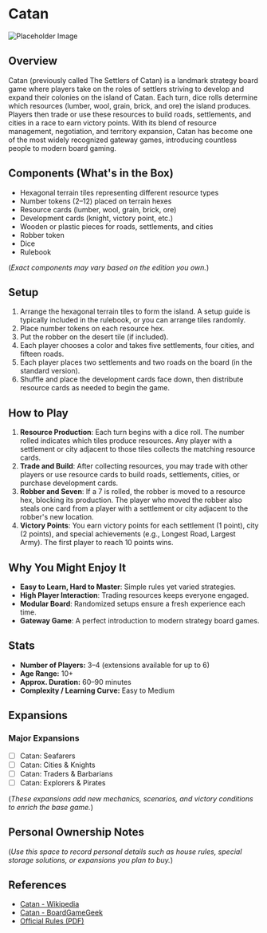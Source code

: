 # Catan

![Placeholder Image](./placeholder.jpg)

## Overview
Catan (previously called The Settlers of Catan) is a landmark strategy board game where players take on the roles of settlers striving to develop and expand their colonies on the island of Catan. Each turn, dice rolls determine which resources (lumber, wool, grain, brick, and ore) the island produces. Players then trade or use these resources to build roads, settlements, and cities in a race to earn victory points. With its blend of resource management, negotiation, and territory expansion, Catan has become one of the most widely recognized gateway games, introducing countless people to modern board gaming.

## Components (What's in the Box)
- Hexagonal terrain tiles representing different resource types
- Number tokens (2–12) placed on terrain hexes
- Resource cards (lumber, wool, grain, brick, ore)
- Development cards (knight, victory point, etc.)
- Wooden or plastic pieces for roads, settlements, and cities
- Robber token
- Dice
- Rulebook

(*Exact components may vary based on the edition you own.*)

## Setup
1. Arrange the hexagonal terrain tiles to form the island. A setup guide is typically included in the rulebook, or you can arrange tiles randomly.
2. Place number tokens on each resource hex.
3. Put the robber on the desert tile (if included).
4. Each player chooses a color and takes five settlements, four cities, and fifteen roads.
5. Each player places two settlements and two roads on the board (in the standard version).
6. Shuffle and place the development cards face down, then distribute resource cards as needed to begin the game.

## How to Play
1. **Resource Production**: Each turn begins with a dice roll. The number rolled indicates which tiles produce resources. Any player with a settlement or city adjacent to those tiles collects the matching resource cards.
2. **Trade and Build**: After collecting resources, you may trade with other players or use resource cards to build roads, settlements, cities, or purchase development cards.
3. **Robber and Seven**: If a 7 is rolled, the robber is moved to a resource hex, blocking its production. The player who moved the robber also steals one card from a player with a settlement or city adjacent to the robber's new location.
4. **Victory Points**: You earn victory points for each settlement (1 point), city (2 points), and special achievements (e.g., Longest Road, Largest Army). The first player to reach 10 points wins.

## Why You Might Enjoy It
- **Easy to Learn, Hard to Master**: Simple rules yet varied strategies.
- **High Player Interaction**: Trading resources keeps everyone engaged.
- **Modular Board**: Randomized setups ensure a fresh experience each time.
- **Gateway Game**: A perfect introduction to modern strategy board games.

## Stats
- **Number of Players:** 3–4 (extensions available for up to 6)
- **Age Range:** 10+
- **Approx. Duration:** 60–90 minutes
- **Complexity / Learning Curve:** Easy to Medium

## Expansions

### Major Expansions
- [ ] Catan: Seafarers
- [ ] Catan: Cities & Knights
- [ ] Catan: Traders & Barbarians
- [ ] Catan: Explorers & Pirates

(*These expansions add new mechanics, scenarios, and victory conditions to enrich the base game.*)

## Personal Ownership Notes
(*Use this space to record personal details such as house rules, special storage solutions, or expansions you plan to buy.*)

## References
- [Catan - Wikipedia](https://en.wikipedia.org/wiki/Catan)
- [Catan - BoardGameGeek](https://boardgamegeek.com/boardgame/13/catan)
- [Official Rules (PDF)](https://www.catan.com/files/downloads/catan_base_rules_2020_200707.pdf)

